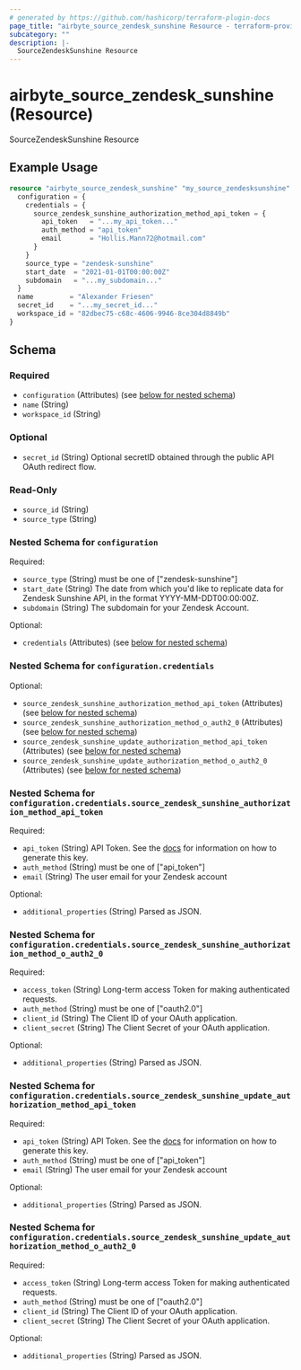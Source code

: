 ```yaml
---
# generated by https://github.com/hashicorp/terraform-plugin-docs
page_title: "airbyte_source_zendesk_sunshine Resource - terraform-provider-airbyte"
subcategory: ""
description: |-
  SourceZendeskSunshine Resource
---
```


# airbyte_source_zendesk_sunshine (Resource)

SourceZendeskSunshine Resource

## Example Usage

```terraform
resource "airbyte_source_zendesk_sunshine" "my_source_zendesksunshine" {
  configuration = {
    credentials = {
      source_zendesk_sunshine_authorization_method_api_token = {
        api_token   = "...my_api_token..."
        auth_method = "api_token"
        email       = "Hollis.Mann72@hotmail.com"
      }
    }
    source_type = "zendesk-sunshine"
    start_date  = "2021-01-01T00:00:00Z"
    subdomain   = "...my_subdomain..."
  }
  name         = "Alexander Friesen"
  secret_id    = "...my_secret_id..."
  workspace_id = "82dbec75-c68c-4606-9946-8ce304d8849b"
}
```

<!-- schema generated by tfplugindocs -->
## Schema

### Required

- `configuration` (Attributes) (see [below for nested schema](#nestedatt--configuration))
- `name` (String)
- `workspace_id` (String)

### Optional

- `secret_id` (String) Optional secretID obtained through the public API OAuth redirect flow.

### Read-Only

- `source_id` (String)
- `source_type` (String)

<a id="nestedatt--configuration"></a>
### Nested Schema for `configuration`

Required:

- `source_type` (String) must be one of ["zendesk-sunshine"]
- `start_date` (String) The date from which you'd like to replicate data for Zendesk Sunshine API, in the format YYYY-MM-DDT00:00:00Z.
- `subdomain` (String) The subdomain for your Zendesk Account.

Optional:

- `credentials` (Attributes) (see [below for nested schema](#nestedatt--configuration--credentials))

<a id="nestedatt--configuration--credentials"></a>
### Nested Schema for `configuration.credentials`

Optional:

- `source_zendesk_sunshine_authorization_method_api_token` (Attributes) (see [below for nested schema](#nestedatt--configuration--credentials--source_zendesk_sunshine_authorization_method_api_token))
- `source_zendesk_sunshine_authorization_method_o_auth2_0` (Attributes) (see [below for nested schema](#nestedatt--configuration--credentials--source_zendesk_sunshine_authorization_method_o_auth2_0))
- `source_zendesk_sunshine_update_authorization_method_api_token` (Attributes) (see [below for nested schema](#nestedatt--configuration--credentials--source_zendesk_sunshine_update_authorization_method_api_token))
- `source_zendesk_sunshine_update_authorization_method_o_auth2_0` (Attributes) (see [below for nested schema](#nestedatt--configuration--credentials--source_zendesk_sunshine_update_authorization_method_o_auth2_0))

<a id="nestedatt--configuration--credentials--source_zendesk_sunshine_authorization_method_api_token"></a>
### Nested Schema for `configuration.credentials.source_zendesk_sunshine_authorization_method_api_token`

Required:

- `api_token` (String) API Token. See the <a href="https://docs.airbyte.com/integrations/sources/zendesk_sunshine">docs</a> for information on how to generate this key.
- `auth_method` (String) must be one of ["api_token"]
- `email` (String) The user email for your Zendesk account

Optional:

- `additional_properties` (String) Parsed as JSON.


<a id="nestedatt--configuration--credentials--source_zendesk_sunshine_authorization_method_o_auth2_0"></a>
### Nested Schema for `configuration.credentials.source_zendesk_sunshine_authorization_method_o_auth2_0`

Required:

- `access_token` (String) Long-term access Token for making authenticated requests.
- `auth_method` (String) must be one of ["oauth2.0"]
- `client_id` (String) The Client ID of your OAuth application.
- `client_secret` (String) The Client Secret of your OAuth application.

Optional:

- `additional_properties` (String) Parsed as JSON.


<a id="nestedatt--configuration--credentials--source_zendesk_sunshine_update_authorization_method_api_token"></a>
### Nested Schema for `configuration.credentials.source_zendesk_sunshine_update_authorization_method_api_token`

Required:

- `api_token` (String) API Token. See the <a href="https://docs.airbyte.com/integrations/sources/zendesk_sunshine">docs</a> for information on how to generate this key.
- `auth_method` (String) must be one of ["api_token"]
- `email` (String) The user email for your Zendesk account

Optional:

- `additional_properties` (String) Parsed as JSON.


<a id="nestedatt--configuration--credentials--source_zendesk_sunshine_update_authorization_method_o_auth2_0"></a>
### Nested Schema for `configuration.credentials.source_zendesk_sunshine_update_authorization_method_o_auth2_0`

Required:

- `access_token` (String) Long-term access Token for making authenticated requests.
- `auth_method` (String) must be one of ["oauth2.0"]
- `client_id` (String) The Client ID of your OAuth application.
- `client_secret` (String) The Client Secret of your OAuth application.

Optional:

- `additional_properties` (String) Parsed as JSON.


